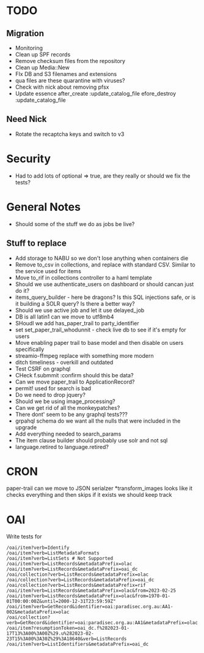 # TODO

## Migration
* Monitoring
* Clean up SPF records
* Remove checksum files from the repository
* Clean up Media::New
* FIx DB and S3 filenames and extensions
* qua files are these quarantine with viruses?
* Check with nick about removing pfsx
* Update essence after_create :update_catalog_file efore_destroy :update_catalog_file

## Need Nick
* Rotate the recaptcha keys and switch to v3

# Security
* Had to add lots of optional => true, are they really or should we fix the tests?

# General Notes
* Should some of the stuff we do as jobs be live?

## Stuff to replace
* Add storage to NABU so we don't lose anything when containers die
* Remove to_csv in collections, and replace with standard CSV. Similar to the service used for items
* Move to_rif in collections controller to a haml template
* Should we use authenticate_users on dashboard or should cancan just do it?
* items_query_builder - here be dragons? Is this SQL injections safe, or is it building a SOLR query? Is there a better way?
* Should we use active job and let it use delayed_job
* DB is all latin1 can we move to utf8mb4
* SHoudl we add has_paper_trail to party_identifier
* set set_paper_trail_whodunnit - check live db to see if it's empty for users
* Move enabling paper trail to base model and then disable on users specifically
* streamio-ffmpeg replace with something more modern
* ditch timeliness - overkill and outdated
* Test CSRF on graphql
* CHeck f.submmit :confirm should this be data?
* Can we move paper_trail to ApplicationRecord?
* permit! used for search is bad
* Do we need to drop jquery?
* Should we be using image_processing?
* Can we get rid of all the monkeypatches?
* There dont' seem to be any graphql tests???
* grpahql schema do we want all the nulls that were included in the upgrade
* Add everything needed to search_params
* The item clause builder should probably use solr and not sql
* language.retired to language.retired?

# CRON
paper-trail can we move to JSON serialzer
*transform_images looks like it checks everything and then skips if it exists we should keep track

# OAI

Write tests for

```
/oai/item?verb=Identify
/oai/item?verb=ListMetadataFormats
/oai/item?verb=ListSets # Not Supported
/oai/item?verb=ListRecords&metadataPrefix=olac
/oai/item?verb=ListRecords&metadataPrefix=oai_dc
/oai/collection?verb=ListRecords&metadataPrefix=olac
/oai/collection?verb=ListRecords&metadataPrefix=oai_dc
/oai/collection?verb=ListRecords&metadataPrefix=rif
/oai/item?verb=ListRecords&metadataPrefix=olac&from=2023-02-25
/oai/item?verb=ListRecords&metadataPrefix=olac&from=1970-01-01T00:00:00Z&until=2000-12-31T23:59:59Z"
/oai/item?verb=GetRecord&identifier=oai:paradisec.org.au:AA1-002&metadataPrefix=olac
/oai/collection?verb=GetRecord&identifier=oai:paradisec.org.au:AA1&metadataPrefix=olac
/oai/item?resumptionToken=oai_dc.f%282023-01-17T13%3A00%3A00Z%29.u%282023-02-23T15%3A00%3A30Z%29%3A18640&verb=ListRecords
/oai/item?verb=ListIdentifiers&metadataPrefix=oai_dc
```



